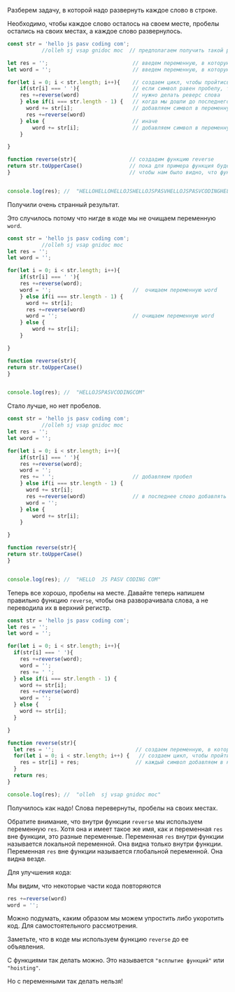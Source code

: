 Разберем задачу, в которой надо развернуть каждое слово в строке.

Необходимо, чтобы каждое слово осталось на своем месте, пробелы остались на своих местах, а каждое слово развернулось.

```javascript
const str = 'hello js pasv coding com';
           //olleh sj vsap gnidoc moc  // предполагаем получить такой результат

let res = '';                           // введем переменную, в которую будем записывать результат
let word = '';                          // введем переменную, в которую будем аккумулировать слово

for(let i = 0; i < str.length; i++){    // создаем цикл, чтобы пройтись по каждому символу строки
    if(str[i] === ' '){                 // если символ равен пробелу, то
    res +=reverse(word)                 // нужно делать реверс слова
    } else if(i === str.length - 1) {   // когда мы дошли до последнего символа
      word += str[i];                   // добавляем символ в переменную word
      res +=reverse(word) 
    } else {                            // иначе
        word += str[i];                 // добавляем символ в переменную word
    }

}

function reverse(str){                 // создадим функцию reverse
return str.toUpperCase()               // пока для примера функция будет только переводить строку в верхний регистр
}                                      // чтобы нам было видно, что функция работает


console.log(res); //  "HELLOHELLOHELLOJSHELLOJSPASVHELLOJSPASVCODINGHELLOJSPASVCODINGCOM"
```
Получили очень странный результат.

Это случилось потому что нигде в коде мы не очищаем переменную `word`.

```javascript
const str = 'hello js pasv coding com';
           //olleh sj vsap gnidoc moc    
let res = '';                          
let word = '';                          

for(let i = 0; i < str.length; i++){    
    if(str[i] === ' '){                
    res +=reverse(word);
    word = '';                          //  очищаем переменную word
    } else if(i === str.length - 1) {   
      word += str[i];                 
      res +=reverse(word) 
      word = '';                        // очищаем переменную word
    } else {                            
        word += str[i];                     
    }

}

function reverse(str){                 
return str.toUpperCase()               
}                                      


console.log(res); //  "HELLOJSPASVCODINGCOM"
```
Стало лучше, но нет пробелов.

```javascript
const str = 'hello js pasv coding com';
           //olleh sj vsap gnidoc moc    
let res = '';                          
let word = '';                          

for(let i = 0; i < str.length; i++){    
    if(str[i] === ' '){                
    res +=reverse(word);
    word = '';
    res += ' ';                         // добавляем пробел
    } else if(i === str.length - 1) {   
      word += str[i];                 
      res +=reverse(word)               // в последнее слово добавлять пробел не нужно
      word = '';                        
    } else {                            
        word += str[i];                     
    }

}

function reverse(str){                 
return str.toUpperCase()               
}                                      


console.log(res); //  "HELLO  JS PASV CODING COM"
```
Теперь все хорошо, пробелы на месте.
Давайте теперь напишем правильно функцию `reverse`, чтобы она разворачивала слова, а не переводила их в верхний регистр.

```javascript
const str = 'hello js pasv coding com';
let res = '';
let word = '';

for(let i = 0; i < str.length; i++){
  if(str[i] === ' '){
    res +=reverse(word);
    word = '';
    res += ' ';                        
  } else if(i === str.length - 1) {
    word += str[i];
    res +=reverse(word)              
    word = '';
  } else {
    word += str[i];
  }

}

function reverse(str){                 
  let res = '';                          // создаем переменную, в которую будем записывать результат
  for(let i = 0; i < str.length; i++) {   // создаем цикл, чтобы пройтись по каждому символу строки
    res = str[i] + res;                  // каждый символ добавляем в начало строки
  }
  return res;
}

console.log(res); //  "olleh  sj vsap gnidoc moc"
```

Получилось как надо! Слова перевернуты, пробелы на своих местах.

Обратите внимание, что внутри функции `reverse` мы используем переменную `res`. Хотя она и имеет такое же имя, как и переменная `res` вне функции, 
это разные переменные. Переменная `res` внутри функции называется локальной переменной. Она видна только внутри функции. Переменная `res` вне функции называется глобальной переменной. Она видна везде.

Для улучшения кода:

Мы видим, что некоторые части кода повторяются
    
```javascript
res +=reverse(word)              
word = '';
```

Можно подумать, каким образом мы можем упростить либо укоротить код. Для самостоятельного рассмотрения.

Заметьте, что в коде мы используем функцию `reverse` до ее объявления.

С функциями так делать можно. Это называется `"всплытие функций"` или `"hoisting"`.

Но с переменными так делать нельзя!
